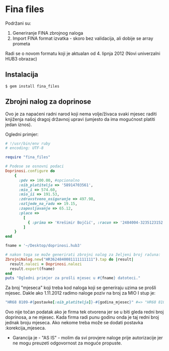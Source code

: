 # Fina files

Podržani su:

1. Generiranje FINA zbrojnog naloga
2. Import FINA format izvatka - skoro bez validacija, ali dobije se array prometa

Radi se o novom formatu koji je aktualan od 4. lipnja 2012 (Novi univerzalni HUB3 obrazac)

##  Instalacija

    $ gem install fina_files

## Zbrojni nalog za doprinose

Ovo je za napaćeni radni narod koji nema volje/živaca svaki mjesec raditi knjiženja našoj dragoj državnoj upravi (umjesto da ima mogućnost platiti jedan iznos).

Ogledni primjer:


```ruby
# !/usr/bin/env ruby 
# encoding: UTF-8

require "fina_files"

# Podese se osnovni podaci
Doprinosi.configure do
    {
      :pdv => 100.00, #opcionalno
      :oib_platitelja => '58914703561',
      :mio_i => 574.60,
      :mio_ii => 191.53,
      :zdravstveno_osiguranje => 497.98,
      :ozljede_na_radu => 19.15,
      :zaposljavanje => 65.12,
      :place =>
        [
          { :prima => 'Krešimir Bojčić', :racun => '2484004-3235123152', :iznos => 3064.52 }
        ]
    }
end

fname = '~/Desktop/doprinosi.hub3'

# nakon toga se može generirati zbrojni nalog za željeni broj računa:
ZbrojniNalog.new("HR3624840081111111111").tap do |result|
  result.nalozi = Doprinosi.nalozi
  result.export(fname)
end
puts "Ogledni primjer za prošli mjesec u #{fname} datoteci."
```

Za broj "mjeseca" koji treba kod naloga koji se generiraju uzima se prošli mjesec. Dakle ako 1.11.2012 radimo naloge poziv na broj za MIO I stup je:

```ruby
"HR68 8109-#{postavke[:oib_platitelja]}-#{godina_mjesec}" #=> "HR68 8109-58914703561-1210"
```

Ovo nije točan podatak ako je firma tek otvorena jer se u biti gleda redni broj doprinosa, a ne mjesec. Kada firma radi punu godinu onda je taj redni broj jednak broju mjeseca. Ako nekome treba može se dodati postavka :korekcija_mjeseca.

* Garancija je - "AS IS" - molim da svi provjere naloge prije autorizacije jer ne mogu preuzeti odgovornost za moguće propuste.




